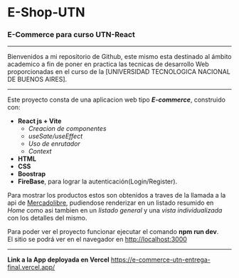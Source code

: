 # E-Shop-UTN

### E-Commerce para curso UTN-React

---

Bienvenidos a mi repositorio de Github, este mismo esta destinado al ámbito academico a fin de poner en practica las tecnicas de desarrollo Web proporcionadas en el curso de la [UNIVERSIDAD TECNOLOGICA NACIONAL DE BUENOS AIRES].

---

Este proyecto consta de una aplicacion web tipo **_E-commerce_**, construido con:

- **React js + Vite**
  - _Creacion de componentes_
  - _useSate/useEffect_
  - _Uso de enrutador_
  - _Context_
- **HTML**
- **CSS**
- **Boostrap**
- **FireBase**, para lograr la autenticación(Login/Register).

Para mostrar los productos estos son obtenidos a traves de la llamada a la api de [Mercadolibre](https://www.mercadolibre.com.ar/), pudiendose renderizar en un listado resumido en _Home_ como asi tambien en un _listado general_ y una _vista individualizada_ con los detalles del mismo.

Para poder ver el proyecto funcionar ejecutar el comando **npm run dev**.<br>
El sitio se podrá ver en el navegador en <http://localhost:3000>

---

**Link a la App deployada en Vercel**
<https://e-commerce-utn-entrega-final.vercel.app/>
